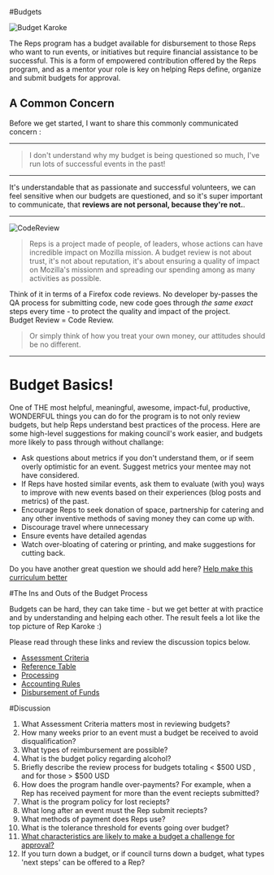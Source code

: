 
#Budgets


![Budget Karoke](http://tiptoes.ca/wp-content/uploads/2015/01/15478932398_4c929a0f8d_z.jpg "Budget Karoke")

The Reps program has a budget available for disbursement to those Reps who want to run events, or initiatives but require financial assistance to be successful.  This is a form of empowered contribution offered by the Reps program, and as a mentor your role is key on helping Reps define, organize and submit budgets for approval.  

## A Common Concern

Before we get started, I want to share this commonly communicated concern :
  ___

> I don't understand why my budget is being questioned so much, I've run lots of successful events in the past!  

  ___

  It's understandable that as passionate and successful volunteers, we can feel sensitive when our budgets are questioned, and so it's super important to communicate, that **reviews are not personal, because they're not.**.  

   ___
  ![CodeReview](http://i.giphy.com/uJy14yIR4NoPK.gif "CodeReview")
   
> Reps is a project made of people, of leaders, whose actions can have incredible impact on Mozilla mission. A budget review is not about trust, it's not about reputation, it's about ensuring a quality of impact on Mozilla's missionm and spreading our spending among as many activities as possible.

Think of it in terms of a Firefox code reviews. No developer by-passes the QA process for submitting code, new code goes through *the same exact* steps every time - to protect the quality and impact of the project.  
Budget Review = Code Review.  

> Or simply think of how you treat your own money, our attitudes should be no different.
  ___

# Budget Basics!

One of THE most helpful, meaningful, awesome, impact-ful, productive, WONDERFUL things you can do for the program is to not only review budgets, but help Reps understand best practices of the process. Here are some high-level suggestions for making council's work easier, and budgets more likely to pass through without challange:

* Ask questions about metrics if you don't understand them, or if seem overly optimistic for an event. Suggest metrics your mentee may not have considered.
* If Reps have hosted similar events, ask them to evaluate (with you) ways to improve with new events based on their experiences (blog posts and metrics) of the past.
* Encourage Reps to seek donation of space, partnership for catering and any other inventive methods of saving money they can come up with.
* Discourage travel where unnecessary
* Ensure events have detailed agendas
* Watch over-bloating of catering or printing, and make suggestions for cutting back.

Do you have another great question we should add here? [Help make this curriculum better](https://github.com/emmairwin/community_cirriculum/blob/master/reps/mentor_training/budgets.md)

#The Ins and Outs of the Budget Process

Budgets can be hard, they can take time -  but we get better at with practice and by understanding and helping each other. The result feels a lot like the top picture of Rep Karoke :)  

Please read through these links and review the discussion topics below.  

* [Assessment Criteria](https://wiki.mozilla.org/ReMo/SOPs/Budget#Assessment_Criteria)
* [Reference Table](https://wiki.mozilla.org/ReMo/SOPs/Budget#Budget_Reference_Table)
* [Processing](https://wiki.mozilla.org/ReMo/SOPs/Budget#Processing)
* [Accounting Rules](https://wiki.mozilla.org/ReMo/SOPs/Budget#Accounting_Rules)
* [Disbursement of Funds](https://wiki.mozilla.org/ReMo/SOPs/Budget#Disbursement_of_Funds)

#Discussion

1. What Assessment Criteria matters most in reviewing budgets?
2. How many weeks prior to an event must a budget be received to avoid disqualification?
3. What types of reimbursement are possible?  
4. What is the budget policy regarding alcohol?
5. Briefly describe the review process for budgets totaling < $500 USD , and for those > $500 USD
6. How does the program handle over-payments?  For example, when a Rep has received payment for more than the event reciepts submitted?
7. What is the program policy for lost reciepts?
8. What long after an event must the Rep submit reciepts?
9. What methods of payment does Reps use?
10. What is the tolerance threshold for events going over budget?  
11. [What characteristics are likely to make a budget a challenge for approval?](https://discourse.mozilla-community.org/t/mentor-training-budgets/1724?u=emma_irwin)
12. If you turn down a budget, or if council turns down a budget, what types 'next steps' can be offered to a Rep?








